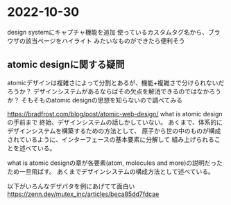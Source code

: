 # 2022-10-30
design systemにキャプチャ機能を追加
使っているカスタムタグ名から、ブラウザの該当ページをハイライト
みたいなものができたら便利そう

## atomic designに関する疑問
atomicデザインは複雑さによって分割とあるが、機能+複雑さで分けられないだろうか？
デザインシステムがあるならばその欠点を解消できるのではなかろうか？
そもそものatomic designの思想を知らないので調べてみる

https://bradfrost.com/blog/post/atomic-web-design/
what is atomic designの手前まで
終始、デザインシステムの話しかしていない。
あくまで、体系的にデザインシステムを構築するための方法として、
原子から世の中のものが構成されているように、インターフェースの基本要素に分解して
組み上げられることを述べている。

what is atomic designの章が各要素(atom, molecules and more)の説明だったため一旦飛ばす。
あくまでデザインシステムの構成方法として述べている。

以下がいろんなデザパタを例にあげてて面白い
https://zenn.dev/mutex_inc/articles/beca85dd7fdcae

